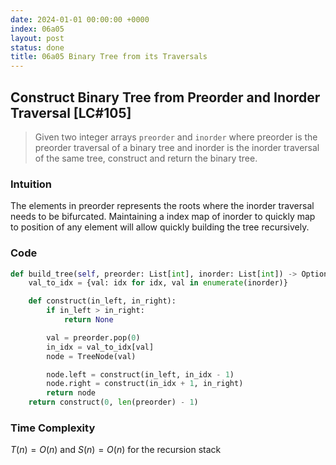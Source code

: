```yaml
---
date: 2024-01-01 00:00:00 +0000
index: 06a05
layout: post
status: done
title: 06a05 Binary Tree from its Traversals
---
```


## Construct Binary Tree from Preorder and Inorder Traversal [LC#105]
> Given two integer arrays `preorder` and `inorder` where preorder is the preorder traversal of a binary tree and inorder is the inorder traversal of the same tree, construct and return the binary tree.

### Intuition
The elements in preorder represents the roots where the inorder traversal needs to be bifurcated. Maintaining a index map of inorder to quickly map to position of any element will allow quickly building the tree recursively.

### Code
```python
def build_tree(self, preorder: List[int], inorder: List[int]) -> Optional[TreeNode]:
    val_to_idx = {val: idx for idx, val in enumerate(inorder)}

    def construct(in_left, in_right):
        if in_left > in_right:
            return None

        val = preorder.pop(0)
        in_idx = val_to_idx[val]
        node = TreeNode(val)

        node.left = construct(in_left, in_idx - 1)
        node.right = construct(in_idx + 1, in_right)
        return node
    return construct(0, len(preorder) - 1)
```

### Time Complexity

$T(n) = O(n)$ and $S(n) = O(n)$ for the recursion stack